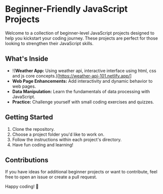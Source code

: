 # Beginner-Friendly JavaScript Projects

Welcome to a collection of beginner-level JavaScript projects designed to help you kickstart your coding journey. These projects are perfect for those looking to strengthen their JavaScript skills.

## What's Inside

- !(**Weather App:** Using weather api, interactive interface using html, css and js core concepts.)[https://weather-api-101.netlify.app/]
- **Web Page Enhancements:** Add interactivity and dynamic behavior to web pages.
- **Data Manipulation:** Learn the fundamentals of data processing with JavaScript.
- **Practice:** Challenge yourself with small coding exercises and quizzes.

## Getting Started

1. Clone the repository.
2. Choose a project folder you'd like to work on.
3. Follow the instructions within each project's directory.
4. Have fun coding and learning!

## Contributions

If you have ideas for additional beginner projects or want to contribute, feel free to open an issue or create a pull request.

Happy coding! 🚀
